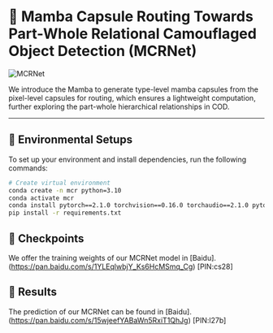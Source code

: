 # 💊 Mamba Capsule Routing Towards Part-Whole Relational Camouflaged Object Detection (MCRNet)


![MCRNet](https://github.com/user-attachments/assets/400b892b-633e-4e41-bf39-25686d4b1179)

We introduce the Mamba to generate type-level mamba capsules from the pixel-level capsules for routing, which ensures a lightweight computation, further exploring the part-whole hierarchical relationships in COD.

---

📌 Environmental Setups
---

To set up your environment and install dependencies, run the following commands:

```bash
# Create virtual environment
conda create -n mcr python=3.10
conda activate mcr
conda install pytorch==2.1.0 torchvision==0.16.0 torchaudio==2.1.0 pytorch-cuda=11.8 -c pytorch -c nvidia
pip install -r requirements.txt
```


📌 Checkpoints
---
We offer the training weights of our MCRNet model in [Baidu]. (https://pan.baidu.com/s/1YLEqlwbjY_Ks6HcMSmq_Cg) [PIN:cs28] 





📌 Results
---
The prediction of our MCRNet can be found in [Baidu]. (https://pan.baidu.com/s/15wjeefYABaWn5RxiT1QhJg) [PIN:l27b] 



